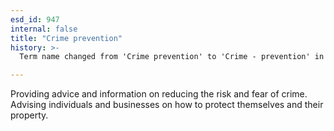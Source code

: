 ```yaml
---
esd_id: 947
internal: false
title: "Crime prevention"
history: >-
  Term name changed from 'Crime prevention' to 'Crime - prevention' in version 3.00.

---
```


Providing advice and information on reducing the risk and fear of crime.  Advising individuals and businesses on how to protect themselves and their property.

